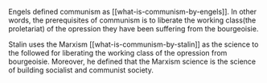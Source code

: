 Engels defined communism as [[what-is-communism-by-engels]]. In other words, the prerequisites of communism is to liberate the working class(the proletariat) of the opression they have been suffering from the bourgeoisie.

Stalin uses the Marxism [[what-is-communism-by-stalin]] as the science to the followed for liberating the working class of the opression from bourgeoisie. Moreover, he defined that the Marxism science is the science of building socialist and communist society.